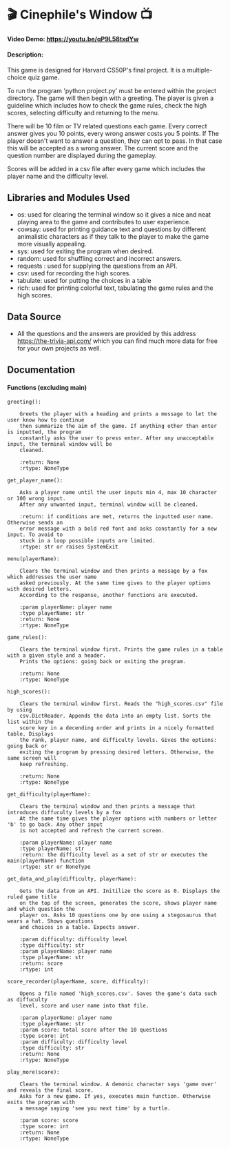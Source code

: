 # 🎬 Cinephile's Window 📺
#### Video Demo:  <https://youtu.be/qP9L58txdYw>
#### Description:
This game is designed for Harvard CS50P's final project. It is a multiple-choice quiz game.

To run the program 'python project.py' must be entered within the project directory. The game will then begin with a greeting. The player is given a guideline which includes how to check the game rules, check the high scores, selecting difficulty and returning to the menu.

There will be 10 film or TV related questions each game. Every correct answer gives you 10 points, every wrong answer costs you 5 points. If The player doesn't want to answer a question, they can opt to pass. In that case this will be accepted as a wrong answer. The current score and the question number are displayed during the gameplay.

Scores will be added in a csv file after every game which includes the player name and the difficulty level.



## Libraries and Modules Used
* os: used for clearing the terminal window so it gives a nice and neat playing area to the game and contributes to user experience.
* cowsay: used for printing guidance text and questions by different animalistic characters as if they talk to the player to make the game more visually appealing.
* sys: used for exiting the program when desired.
* random: used for shuffling correct and incorrect answers.
* requests : used for supplying the questions from an API.
* csv: used for recording the high scores.
* tabulate: used for putting the choices in a table
* rich: used for printing colorful text, tabulating the game rules and the high scores.

## Data Source
* All the questions and the answers are provided by this address <https://the-trivia-api.com/>  which you can find much more data for free for your own projects as well.

## Documentation
#### Functions (excluding main)


```hash
greeting():

    Greets the player with a heading and prints a message to let the user know how to continue
    then summarize the aim of the game. If anything other than enter is inputted, the program
    constantly asks the user to press enter. After any unacceptable input, the terminal window will be
    cleaned.

    :return: None
    :rtype: NoneType

get_player_name():

    Asks a player name until the user inputs min 4, max 10 character or 100 wrong input.
    After any unwanted input, terminal window will be cleaned.

    :return: if conditions are met, returns the inputted user name. Otherwise sends an
    error message with a bold red font and asks constantly for a new input. To avoid to
    stuck in a loop possible inputs are limited.
    :rtype: str or raises SystemExit

menu(playerName):

    Clears the terminal window and then prints a message by a fox which addresses the user name
    asked previously. At the same time gives to the player options with desired letters.
    According to the response, another functions are executed.

    :param playerName: player name
    :type playerName: str
    :return: None
    :rtype: NoneType

game_rules():

    Clears the terminal window first. Prints the game rules in a table with a given style and a header.
    Prints the options: going back or exiting the program.

    :return: None
    :rtype: NoneType

high_scores():

    Clears the terminal window first. Reads the "high_scores.csv" file by using
    csv.DictReader. Appends the data into an empty list. Sorts the list within the
    score key in a decending order and prints in a nicely formatted table. Displays
    the rank, player name, and difficulty levels. Gives the options: going back or
    exiting the program by pressing desired letters. Otherwise, the same screen will
    keep refreshing.

    :return: None
    :rtype: NoneType

get_difficulty(playerName):

    Clears the terminal window and then prints a message that introduces diffuculty levels by a fox
    At the same time gives the player options with numbers or letter 'b' to go back. Any other input
    is not accepted and refresh the current screen.

    :param playerName: player name
    :type playerName: str
    :return: the difficulty level as a set of str or executes the main(playerName) function
    :rtype: str or NoneType

get_data_and_play(difficulty, playerName):

    Gets the data from an API. Initilize the score as 0. Displays the ruled game title
    on the top of the screen, generates the score, shows player name and which question the
    player on. Asks 10 questions one by one using a stegosaurus that wears a hat. Shows questions
    and choices in a table. Expects answer.

    :param difficulty: difficulty level
    :type difficulty: str
    :param playerName: player name
    :type playerName: str
    :return: score
    :rtype: int

score_recorder(playerName, score, difficulty):

    Opens a file named 'high_scores.csv'. Saves the game's data such as diffuculty
    level, score and user name into that file.

    :param playerName: player name
    :type playerName: str
    :param score: total score after the 10 questions
    :type score: int
    :param difficulty: difficulty level
    :type difficulty: str
    :return: None
    :rtype: NoneType

play_more(score):

    Clears the terminal window. A demonic character says 'game over' and reveals the final score.
    Asks for a new game. If yes, executes main function. Otherwise exits the program with
    a message saying 'see you next time' by a turtle.

    :param score: score
    :type score: int
    :return: None
    :rtype: NoneType
